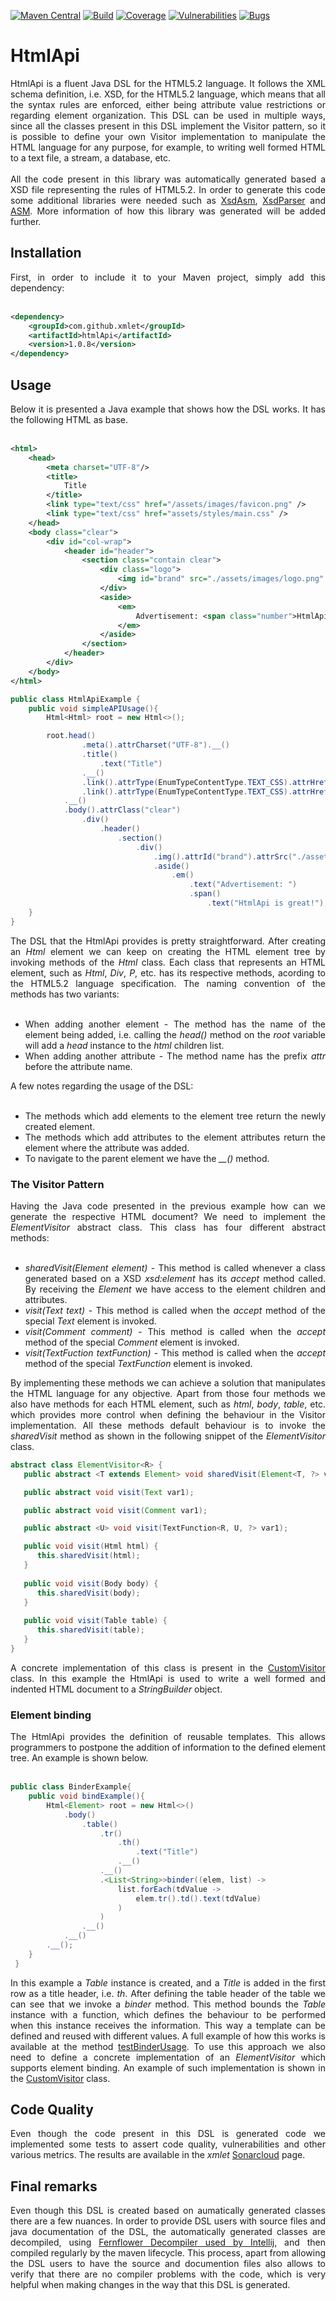 [![Maven Central](https://img.shields.io/maven-central/v/com.github.xmlet/htmlApi.svg)](https://search.maven.org/#artifactdetails%7Ccom.github.xmlet%7ChtmlApi%7C1.0.6%7Cjar)
[![Build](https://sonarcloud.io/api/project_badges/measure?project=com.github.xmlet%3AhtmlApiTest&metric=alert_status)](https://sonarcloud.io/dashboard?id=com.github.xmlet%3AhtmlApiTest)
[![Coverage](https://sonarcloud.io/api/project_badges/measure?project=com.github.xmlet%3AhtmlApiTest&metric=coverage)](https://sonarcloud.io/component_measures/domain/Coverage?id=com.github.xmlet%3AhtmlApiTest)
[![Vulnerabilities](https://sonarcloud.io/api/project_badges/measure?project=com.github.xmlet%3AhtmlApiTest&metric=vulnerabilities)](https://sonarcloud.io/dashboard?id=com.github.xmlet%3AhtmlApiTest)
[![Bugs](https://sonarcloud.io/api/project_badges/measure?project=com.github.xmlet%3AhtmlApiTest&metric=bugs)](https://sonarcloud.io/dashboard?id=com.github.xmlet%3AhtmlApiTest)

# HtmlApi

<div align="justify"> 
    HtmlApi is a fluent Java DSL for the HTML5.2 language. It follows the XML schema 
    definition, i.e. XSD, for the HTML5.2 language, which means that all the syntax rules are enforced, either being attribute 
    value restrictions or regarding element organization. This DSL can be used in multiple ways, since all the classes present 
    in this DSL implement the Visitor pattern, so it is possible to define your own Visitor implementation to manipulate the HTML language 
    for any purpose, for example, to writing well formed HTML to a text file, a stream, a database, etc.   
    <br />
    <br />
    All the code present in this library was automatically generated based a XSD file representing the rules of HTML5.2. 
    In order to generate this code some additional libraries were needed such as <a href="https://github.com/xmlet/XsdAsm">XsdAsm</a>, 
    <a href="https://github.com/xmlet/XsdParser">XsdParser</a> and <a href="http://asm.ow2.org/">ASM</a>. 
    More information of how this library was generated will be added further.
</div>

## Installation

<div align="justify"> 
    First, in order to include it to your Maven project, simply add this dependency:
    <br />
    <br />
</div>

```xml
<dependency>
    <groupId>com.github.xmlet</groupId>
    <artifactId>htmlApi</artifactId>
    <version>1.0.8</version>
</dependency>
``` 

## Usage

<div align="justify"> 
    Below it is presented a Java example that shows how the DSL works. It has the following HTML as base.
    <br />
    <br />
</div>

```xml
<html>
    <head>
        <meta charset="UTF-8"/>
        <title>
            Title
        </title>
        <link type="text/css" href="/assets/images/favicon.png" />
        <link type="text/css" href="assets/styles/main.css" />
    </head>
    <body class="clear">
        <div id="col-wrap">
            <header id="header">
                <section class="contain clear">
                    <div class="logo">
                        <img id="brand" src="./assets/images/logo.png" />
                    </div>
                    <aside>
                        <em>
                            Advertisement: <span class="number">HtmlApi is great!</span>
                        </em>
                    </aside>
                </section>
            </header>
        </div>
    </body>
</html>
```

```java
public class HtmlApiExample {
    public void simpleAPIUsage(){
        Html<Html> root = new Html<>();

        root.head()
                .meta().attrCharset("UTF-8").__()
                .title()
                    .text("Title")
                .__()
                .link().attrType(EnumTypeContentType.TEXT_CSS).attrHref("/assets/images/favicon.png").__()
                .link().attrType(EnumTypeContentType.TEXT_CSS).attrHref("/assets/styles/main.css").__()
            .__()
            .body().attrClass("clear")
                .div()
                    .header()
                        .section()
                            .div()
                                .img().attrId("brand").attrSrc("./assets/images/logo.png").__()
                                .aside()
                                    .em()
                                        .text("Advertisement: ")
                                        .span()
                                            .text("HtmlApi is great!");
    }
}
```

<div align="justify"> 
    The DSL that the HtmlApi provides is pretty straightforward. After creating an <i>Html</i> element we can keep on
    creating the HTML element tree by invoking methods of the <i>Html</i> class. Each class that represents an HTML element,
    such as <i>Html</i>, <i>Div</i>, <i>P</i>, etc. has its respective methods, acording to the HTML5.2 language specification.
    The naming convention of the methods has two variants:
    <br />
    <br />
    <ul>
         <li>
             When adding another element - The method has the name of the element being added, i.e. calling the <i>head()</i> method 
             on the <i>root</i> variable will add a <i>head</i> instance to the <i>html</i> children list.
         </li>
         <li>
             When adding another attribute - The method name has the prefix <i>attr</i> before the attribute name.
         </li>
    </ul>
    A few notes regarding the usage of the DSL:
    <br />
    <br />
    <ul>
        <li>
            The methods which add elements to the element tree return the newly created element.
        </li>
        <li>
            The methods which add attributes to the element attributes return the element where the attribute was added.
        </li>
        <li>
            To navigate to the parent element we have the <i>__()</i> method.
        </li>
    </ul>
</div>

### The Visitor Pattern

<div align="justify">
    Having the Java code presented in the previous example how can we generate the respective HTML document? We need to implement
    the <i>ElementVisitor</i> abstract class. This class has four different abstract methods:
    <br />
    <br />
    <ul>
        <li>
            <i>sharedVisit(Element<T, ?> element)</i> - This method is called whenever a class generated based on a XSD <i>xsd:element</i> has its
            <i>accept</i> method called. By receiving the <i>Element</i> we have access to the element children and attributes.
        </li>
        <li>
            <i>visit(Text text)</i> - This method is called when the <i>accept</i> method of the special <i>Text</i> element is invoked.
        </li>
        <li>
            <i>visit(Comment comment)</i> - This method is called when the <i>accept</i> method of the special <i>Comment</i> element is invoked.
        </li>
        <li>
            <i>visit(TextFuction<R, U, ?> textFunction)</i> - This method is called when the <i>accept</i> method of the special 
                                                        <i>TextFunction</i> element is invoked.
        </li>
    </ul>
    By implementing these methods we can achieve a solution that manipulates the HTML language for any objective.
    Apart from those four methods we also have methods for each HTML element, such as <i>html</i>, <i>body</i>, <i>table</i>, etc. 
    which provides more control when defining the behaviour in the Visitor implementation. All these methods default behaviour
    is to invoke the <i>sharedVisit</i> method as shown in the following snippet of the <i>ElementVisitor</i> class.   
</div>

```java
abstract class ElementVisitor<R> {
   public abstract <T extends Element> void sharedVisit(Element<T, ?> var1);

   public abstract void visit(Text var1);

   public abstract void visit(Comment var1);

   public abstract <U> void visit(TextFunction<R, U, ?> var1);

   public void visit(Html html) {
      this.sharedVisit(html);
   }
   
   public void visit(Body body) {
      this.sharedVisit(body);
   }
   
   public void visit(Table table) {
      this.sharedVisit(table);
   }
}
```

<div align="justify"> 
    A concrete implementation of this class is present in the 
    <a href="https://github.com/xmlet/HtmlApiTest/blob/master/src/test/java/org/xmlet/htmlapitest/Utils/CustomVisitor.java">CustomVisitor</a> 
    class. In this example the HtmlApi is used to write a well formed and indented HTML document to a <i>StringBuilder</i>
    object.
</div>

### Element binding

<div align="justify">  
    The HtmlApi provides the definition of reusable templates. This allows programmers to postpone the addition of 
    information to the defined element tree. An example is shown below.
    <br />
    <br />
</div>

```java
public class BinderExample{
    public void bindExample(){
        Html<Element> root = new Html<>()
            .body()
                .table()
                    .tr()
                        .th()
                            .text("Title")
                        .__()
                    .__()
                    .<List<String>>binder((elem, list) ->
                        list.forEach(tdValue ->
                            elem.tr().td().text(tdValue)
                        )
                    )
                .__()
            .__()
        .__();
    }
 }
```

<div align="justify"> 
    In this example a <i>Table</i> instance is created, and a <i>Title</i> is added in the first row as a title header, i.e. <i>th</i>. 
    After defining the table header of the table we can see that we invoke a <i>binder</i> method. This method bounds the <i>Table</i>
    instance with a function, which defines the behaviour to be performed when this instance receives the information.
    This way a template can be defined and reused with different values. A full example of how this works is available at 
    the method <a href="https://github.com/xmlet/HtmlApiTest/blob/master/src/test/java/org/xmlet/htmlapitest/HtmlApiTest.java">testBinderUsage</a>.
    To use this approach we also need to define a concrete implementation of an <i>ElementVisitor</i> which supports element
    binding. An example of such implementation is shown in the 
    <a href="https://github.com/xmlet/HtmlApiTest/blob/master/src/test/java/org/xmlet/htmlapitest/Utils/CustomVisitor.java">CustomVisitor</a>
    class.
</div>

## Code Quality

<div align="justify"> 
    Even though the code present in this DSL is generated code we implemented some tests to assert code quality, 
    vulnerabilities and other various metrics. The results are available in the <i>xmlet</i> 
    <a href="https://sonarcloud.io/dashboard?id=com.github.xmlet%3AhtmlApiTest">Sonarcloud</a> page.
</div>
  
## Final remarks

<div align="justify">  
    Even though this DSL is created based on aumatically generated classes there are a few nuances. In order to provide 
    DSL users with source files and java documentation of the DSL, the automatically generated classes are decompiled, 
    using <a href="https://mvnrepository.com/artifact/org.jboss.windup.decompiler/decompiler-fernflower/4.0.0.Final">Fernflower Decompiler used by Intellij</a>, 
    and then compiled regularly by the maven lifecycle. This process, apart from allowing the DSL users to have the 
    source and documention files also allows to verify that there are no compiler problems with the code, which is very 
    helpful when making changes in the way that this DSL is generated.
</div>
